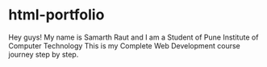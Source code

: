 # html-portfolio
Hey guys! My name is Samarth Raut and I am a Student of Pune Institute of Computer Technology
This is my Complete Web Development course journey step by step.
